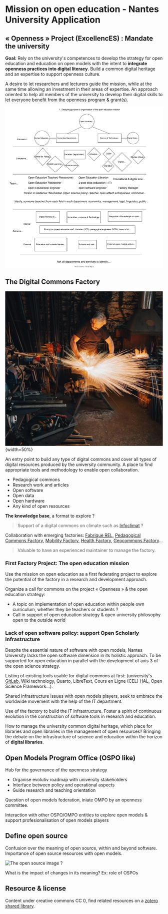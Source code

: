 # Mission on open education - Nantes University Application

## « Openness » Project (ExcellencES) : Mandate the university

**Goal:** Rely on the university's competences to develop the strategy for open education and education on open models
with the intent to **integrate openness practices into digital literacy**. Build a common digital
heritage and an expertise to support openness culture.

A desire to let researchers and lecturers guide the mission, while at the same time allowing an investment in their
areas of expertise. An approach oriented to help all members of the university to develop their digital skills
to let everyone benefit from the openness program & grant(s).

![Example of a possible type of organisation](openness-project.svg)

## The Digital Commons Factory

![Image from Jonny Gios, Unsplash](forge.jpg){width=50%}

An entry point to build any type of digital commons and cover all types of digital resources produced by the
university community. A place to find appropriate tools and methodology to enable open collaboration.
- Pedagogical commons
- Research work and articles
- Open software
- Open data
- Open hardware
- Any kind of open resources

**The knowledge base**, a format to explore ?

> Support of a digital commons on climate such as [Infoclimat](https://www.infoclimat.fr/) ?

Collaboration with emerging factories: [Fabrique REL](https://fabriquerel.org/), [Pedagogical Commons Factory](https://fabpeda.org/), [Mobility Factory](https://lafabriquedesmobilites.fr/), [Health Factory](https://www.fabsan.cc/), [Geocommons Factory](https://www.ign.fr/institut/la-fabrique-des-geocommuns-incubateur-de-communs-lign)...

> Valuable to have an experienced maintainer to manage the factory.

### First Factory Project: The open education mission

Use the mission on open education as a first federating project to explore the potential of the factory in a research
and development approach.

Organize a call for commons on the project « Openness » & the open education strategy:
- A topic on implementation of open education within people own curriculum, whether they be teachers or students ?
- Call in support of open education strategy & open university philosophy open to the outside world

### Lack of open software policy: support Open Scholarly Infrastructure

Despite the essential nature of software with open models, Nantes University lacks the open software dimension in its holistic approach. To be supported for open education in parallel with the development of axis 3 of the open science strategy.

Listing of existing tools usable for digital commons at first: (university's [GitLab](https://gitlab.univ-nantes.fr/), Wiki technology, Quarto, LibreText, Cours en Ligne (CEL) HAL, Open Science Framework...).

Shared infrastructure issues with open models players, seek to embrace the worldwide movement with the help of the IT department.

Use of the factory to build the IT infrastructure. Foster a spirit of continuous evolution in the construction of software tools in research and education.

How to manage the university common digital heritage, which place for libraries and open libraries in the management of open resources? Bringing the debate on the infrastructure of science and education within the horizon of **digital libraries**.

## Open Models Program Office (OSPO like)

Hub for the governance of the openness strategy
- Organise evolutiv roadmap with university stakeholders
- Interface between policy and operational aspects
- Guide research and teaching orientation 

Question of open models federation, iniate OMPO by an openness committee.

Interaction with other OSPO/OMPO entities to explore open models & support profesionalisation of open models players

## Define open source

Confusion over the meaning of open source, within and beyond software. Importance of open source resources with open models.

![The open source image ?](open-source-image.png)

What is the impact of changes in its meaning? Ex: role of OSPOs

## Resource & license

Content under creative commons CC 0, find related resources on a [zotero shared library](https://www.zotero.org/groups/5511462/nantes-university/library).
